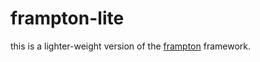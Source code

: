 # frampton-lite

this is a lighter-weight version of the [frampton](https://github.com/kevin-roark/frampton) framework.
